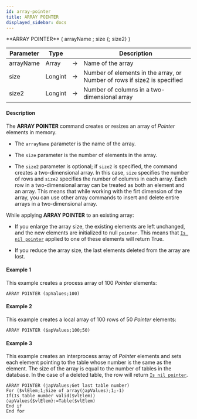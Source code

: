 ```yaml
---
id: array-pointer
title: ARRAY POINTER
displayed_sidebar: docs
---
```



<!-- REF #_command_.ARRAY POINTER.Syntax-->**ARRAY POINTER** ( arrayName ; size {; size2} )<!-- END REF-->


<!-- REF #_command_.ARRAY POINTER.Params -->
|Parameter|Type||Description|
|---------|--- |:---:|------|
|arrayName|Array|->|Name of the array|
|size|Longint|->|Number of elements in the array, or Number of rows if size2 is specified|
|size2|Longint|->|Number of columns in a two-dimensional array|
<!-- END REF -->


#### Description




The **ARRAY POINTER** command creates or resizes an array of *Pointer* elements in memory. 

* The `arrayName` parameter is the name of the array.

* The `size` parameter is the number of elements in the array.

* The `size2` parameter is optional; if `size2` is specified, the command creates a two-dimensional array. In this case, `size` specifies the number of rows and `size2` specifies the number of columns in each array. Each row in a two-dimensional array can be treated as both an element and an array. This means that while working with the firt dimension of the array, you can use other array commands to insert and delete entire arrays in a two-dimensional array.

While applying **ARRAY POINTER** to an existing array: 

* If you enlarge the array size, the existing elements are left unchanged, and the new elements are initialized to null `pointer`. This means that [`Is nil pointer`](is-nil-pointer.md) applied to one of these elements will return True.

* If you reduce the array size, the last elements deleted from the array are lost.


#### Example 1


 This example creates a process array of 100 *Pointer* elements:
```4d
ARRAY POINTER (apValues;100)
```



#### Example 2


 This example creates a local array of 100 rows of 50 *Pointer* elements:
```4d
ARRAY POINTER ($apValues;100;50)
```



#### Example 3


This example creates an interprocess array of *Pointer* elements and sets each element pointing to the table whose number is the same as the element. The size of the array is equal to the number of tables in the database. In the case of a deleted table, the row will return [`Is nil pointer`](is-nil-pointer.md).
```4d
ARRAY POINTER (◊apValues;Get last table number)
For ($vlElem;1;Size of array(◊apValues);1;-1)
If(Is table number valid($vlElem))
◊apValues{$vlElem}:=Table($vlElem)
End if
End for
```



